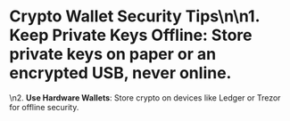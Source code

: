 # Crypto Wallet Security Tips\n\n1. **Keep Private Keys Offline**: Store private keys on paper or an encrypted USB, never online.
\n2. **Use Hardware Wallets**: Store crypto on devices like Ledger or Trezor for offline security.
